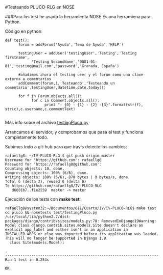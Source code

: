 #Testeando PLUCO-RLG en NOSE

###Para los test he usado la herramienta NOSE
Es una herramiena para Python.

Código en python:
```
def test():
      forum = addForum('Ayuda','Tema de Ayuda','HELP')

      testingUser = addUser('testingUser','Testing','Testing firstname',
            'Testing SecondName','0001-01-01','testing@mail.com','password','Granada, España')

      #añadimos ahora el testing user y el forum como una clave externa a comentarios
      addComment(forum,1,'Testeando','Testeando un comentario',testingUser,datetime.date.today())

      for f in Forum.objects.all():
            for c in Comment.objects.all():
                  print "- {0} - {1} - {2} -{3}".format(str(f), str(c),c.username,c.commentText)


```

Más info sobre el archivo [testingPluco.py](https://github.com/rafaellg8/IV-PLUCO-RLG/blob/master/testingPluco.py)


Arrancamos el servidor, y comprobamos que pasa el test y funciona completamente todo.

Subimos todo a git-hub para que travis detecte los cambios:
```
rafaellg8: ~/IV-PLUCO-RLG $ git push origin master
Username for 'https://github.com': rafaellg8
Password for 'https://rafaellg8@github.com':
Counting objects: 10, done.
Compressing objects: 100% (6/6), done.
Writing objects: 100% (6/6), 870 bytes | 0 bytes/s, done.
Total 6 (delta 2), reused 0 (delta 0)
To https://github.com/rafaellg8/IV-PLUCO-RLG
   d6801b7..f1e2559  master -> master
```

Ejecución de los tests con **make test**:
```
rafaellg8@system32:~/Documentos/GII/Cuarto/IV/IV-PLUCO-RLG$ make test
cd pluco && nosetests test/testingPluco.py
/usr/local/lib/python2.7/dist-packages/django/contrib/sites/models.py:78: RemovedInDjango19Warning: Model class django.contrib.sites.models.Site doesn't declare an explicit app_label and either isn't in an application in INSTALLED_APPS or else was imported before its application was loaded. This will no longer be supported in Django 1.9.
  class Site(models.Model):

.
----------------------------------------------------------------------
Ran 1 test in 0.254s

OK

```
